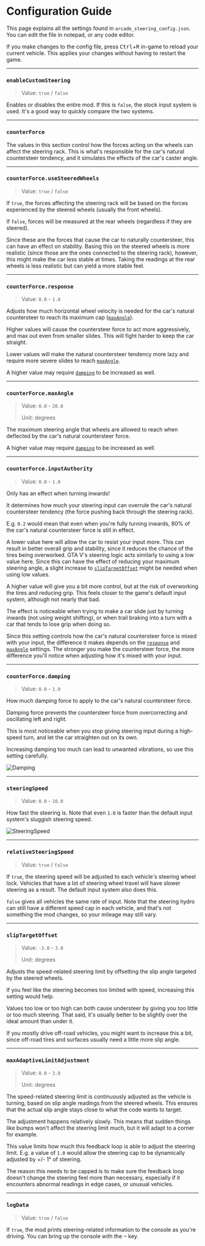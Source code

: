 # Configuration Guide

This page explains all the settings found in `arcade_steering_config.json`. You can edit the file in notepad, or any code editor.

If you make changes to the config file, press <kbd>Ctrl</kbd>+<kbd>R</kbd> in-game to reload your current vehicle. This applies your changes without having to restart the game.

___

### `enableCustomSteering`
> Value: `true` / `false`

Enables or disables the entire mod. If this is `false`, the stock input system is used. It's a good way to quickly compare the two systems.

___

### `counterForce`

The values in this section control how the forces acting on the wheels can affect the steering rack. This is what's responsible for the car's natural countersteer tendency, and it simulates the effects of the car's caster angle.

___

### `counterForce.useSteeredWheels`
> Value: `true` / `false`

If `true`, the forces affecting the steering rack will be based on the forces experienced by the steered wheels (usually the front wheels).

If `false`, forces will be measured at the rear wheels (regardless if they are steered).

Since these are the forces that cause the car to naturally countersteer, this can have an effect on stability. Basing this on the steered wheels is more realistic (since those are the ones connected to the steering rack), however, this might make the car less stable at times. Taking the readings at the rear wheels is less realistic but can yield a more stable feel.

___

### `counterForce.response`
> Value: `0.0` - `1.0`

Adjusts how much horizontal wheel velocity is needed for the car's natural countersteer to reach its maximum cap ([`maxAngle`](#counterforcemaxangle)).

Higher values will cause the countersteer force to act more aggressively, and max out even from smaller slides. This will fight harder to keep the car straight.

Lower values will make the natural countersteer tendency more lazy and require more severe slides to reach [`maxAngle`](#counterforcemaxangle).

A higher value may require [`damping`](#counterforcedamping) to be increased as well.

___

### `counterForce.maxAngle`
> Value: `0.0` - `20.0`
>
> Unit: degrees

The maximum steering angle that wheels are allowed to reach when deflected by the car's natural countersteer force.

A higher value may require [`damping`](#counterforcedamping) to be increased as well.

___

### `counterForce.inputAuthority`
> Value: `0.0` - `1.0`

Only has an effect when turning inwards!

It determines how much your steering input can overrule the car's natural countersteer tendency (the force pushing back through the steering rack).

E.g. `0.2` would mean that even when you're fully turning inwards, 80% of the car's natural countersteer force is still in effect.

A lower value here will allow the car to resist your input more. This can result in better overall grip and stability, since it reduces the chance of the tires being overworked. GTA V's steering logic acts similarly to using a low value here. Since this can have the effect of reducing your maximum steering angle, a slight increase to [`slipTargetOffset`](#sliptargetoffset) might be needed when using low values.

A higher value will give you a bit more control, but at the risk of overworking the tires and reducing grip. This feels closer to the game's default input system, although not nearly that bad.

The effect is noticeable when trying to make a car slide just by turning inwards (not using weight shifting), or when trail braking into a turn with a car that tends to lose grip when doing so.

Since this setting controls how the car's natural countersteer force is mixed with your input, the difference it makes depends on the [`response`](#counterforceresponse) and [`maxAngle`](#counterforcemaxangle) settings. The stronger you make the countersteer force, the more difference you'll notice when adjusting how it's mixed with your input.

___

### `counterForce.damping`
> Value: `0.0` - `1.0`

How much damping force to apply to the car's natural countersteer force.

Damping force prevents the countersteer force from overcorrecting and oscillating left and right.

This is most noticeable when you stop giving steering input during a high-speed turn, and let the car straighten out on its own.

Increasing damping too much can lead to unwanted vibrations, so use this setting carefully.

![Damping](https://i.imgur.com/8HELKje.gif)

___

### `steeringSpeed`
> Value: `0.0` - `10.0`

How fast the steering is. Note that even `1.0` is faster than the default input system's sluggish steering speed.

![SteeringSpeed](https://i.imgur.com/jwTlKhm.gif)

___

### `relativeSteeringSpeed`
> Value: `true` / `false`

If `true`, the steering speed will be adjusted to each vehicle's steering wheel lock. Vehicles that have a lot of steering wheel travel will have slower steering as a result. The default input system also does this.

`false` gives all vehicles the same rate of input. Note that the steering hydro can still have a different speed cap in each vehicle, and that's not something the mod changes, so your mileage may still vary.

___

### `slipTargetOffset`
> Value: `-3.0` - `3.0`
>
> Unit: degrees

Adjusts the speed-related steering limit by offsetting the slip angle targeted by the steered wheels.

If you feel like the steering becomes too limited with speed, increasing this setting would help.

Values too low or too high can both cause understeer by giving you too little or too much steering. That said, it's usually better to be slightly over the ideal amount than under it.

If you mostly drive off-road vehicles, you might want to increase this a bit, since off-road tires and surfaces usually need a little more slip angle.

___

### `maxAdaptiveLimitAdjustment`
> Value: `0.0` - `3.0`
>
> Unit: degrees

The speed-related steering limit is continuously adjusted as the vehicle is turning, based on slip angle readings from the steered wheels. This ensures that the actual slip angle stays close to what the code wants to target.

The adjustment happens relatively slowly. This means that sudden things like bumps won't affect the steering limit much, but it will adapt to a corner for example.

This value limits how much this feedback loop is able to adjust the steering limit. E.g. a value of `1.0` would allow the steering cap to be dynamically adjusted by +/- 1° of steering.

The reason this needs to be capped is to make sure the feedback loop doesn't change the steering feel more than necessary, especially if it encounters abnormal readings in edge cases, or unusual vehicles.

___

### `logData`
> Value: `true` / `false`

If `true`, the mod prints steering-related information to the console as you're driving.
You can bring up the console with the <kbd>~</kbd> key.
